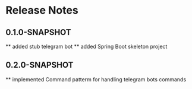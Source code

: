 # Release Notes

## 0.1.0-SNAPSHOT

** added stub telegram bot
** added Spring Boot skeleton project

## 0.2.0-SNAPSHOT

** implemented Command patterm for handling telegram bots commands
